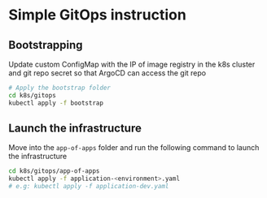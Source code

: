 # Simple GitOps instruction   

## Bootstrapping
Update custom ConfigMap with the IP of image registry in the k8s cluster and git repo secret so that ArgoCD can access the git repo

```bash
# Apply the bootstrap folder
cd k8s/gitops
kubectl apply -f bootstrap
```

## Launch the infrastructure 
Move into the `app-of-apps` folder and run the following command to launch the infrastructure

```bash
cd k8s/gitops/app-of-apps
kubectl apply -f application-<environment>.yaml
# e.g: kubectl apply -f application-dev.yaml
```

